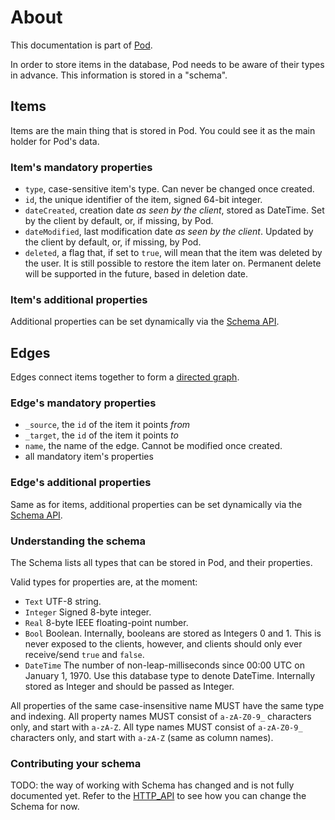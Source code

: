 # About
This documentation is part of [Pod](../README.md).

In order to store items in the database, Pod needs to be aware of their types in advance.
This information is stored in a "schema".

[comment]: <> (There are three types of information in the Pod:)
[comment]: <> (* Items. They are the main thing that is stored.)
[comment]: <> (* Edges that connect link items to each other.)


## Items
Items are the main thing that is stored in Pod.
You could see it as the main holder for Pod's data.

### Item's mandatory properties

* `type`, case-sensitive item's type. Can never be changed once created.
* `id`, the unique identifier of the item, signed 64-bit integer.
* `dateCreated`, creation date _as seen by the client_, stored as
  DateTime.
  Set by the client by default, or, if missing, by Pod.
* `dateModified`, last modification date _as seen by the client_.
  Updated by the client by default, or, if missing, by Pod.
* `deleted`, a flag that, if set to `true`, will mean that the item was deleted by the user.
  It is still possible to restore the item later on.
  Permanent delete will be supported in the future, based in deletion date.

### Item's additional properties
Additional properties can be set dynamically via the [Schema API](../HTTP_API.md#schema_api).


## Edges
Edges connect items together to form a
[directed graph](https://en.wikipedia.org/wiki/Directed_graph).


### Edge's mandatory properties
* `_source`, the `id` of the item it points *from*
* `_target`, the `id` of the item it points *to*
* `name`, the name of the edge. Cannot be modified once created.
* all mandatory item's properties

### Edge's additional properties
Same as for items, additional properties can be set dynamically
via the [Schema API](../HTTP_API.md#schema_api).


### Understanding the schema
The Schema lists all types that can be stored in Pod, and their properties.

Valid types for properties are, at the moment:

* `Text` UTF-8 string.
* `Integer` Signed 8-byte integer.
* `Real` 8-byte IEEE floating-point number.
* `Bool` Boolean. Internally, booleans are stored as Integers 0 and 1. This is never exposed
to the clients, however, and clients should only ever receive/send `true` and `false`.
* `DateTime` The number of non-leap-milliseconds since 00:00 UTC on January 1, 1970.
Use this database type to denote DateTime.
Internally stored as Integer and should be passed as Integer.

All properties of the same case-insensitive name MUST have the same type and indexing.
All property names MUST consist of `a-zA-Z0-9_` characters only, and start with `a-zA-Z`.
All type names MUST consist of `a-zA-Z0-9_` characters only, and start with `a-zA-Z`
(same as column names).

### Contributing your schema
TODO: the way of working with Schema has changed and is not fully documented yet.
Refer to the [HTTP_API](./HTTP_API.md) to see how you can change the Schema for now.
